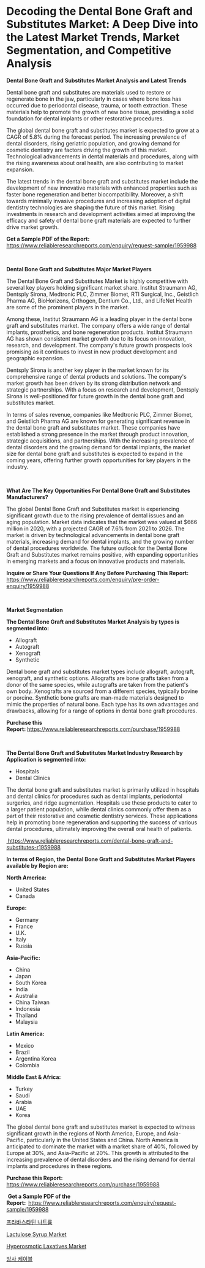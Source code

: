 <p><h1>Decoding the Dental Bone Graft and Substitutes Market: A Deep Dive into the Latest Market Trends, Market Segmentation, and Competitive Analysis</h1></p><p><strong>Dental Bone Graft and Substitutes Market Analysis and Latest Trends</strong></p>
<p><p>Dental bone graft and substitutes are materials used to restore or regenerate bone in the jaw, particularly in cases where bone loss has occurred due to periodontal disease, trauma, or tooth extraction. These materials help to promote the growth of new bone tissue, providing a solid foundation for dental implants or other restorative procedures.</p><p>The global dental bone graft and substitutes market is expected to grow at a CAGR of 5.8% during the forecast period. The increasing prevalence of dental disorders, rising geriatric population, and growing demand for cosmetic dentistry are factors driving the growth of this market. Technological advancements in dental materials and procedures, along with the rising awareness about oral health, are also contributing to market expansion.</p><p>The latest trends in the dental bone graft and substitutes market include the development of new innovative materials with enhanced properties such as faster bone regeneration and better biocompatibility. Moreover, a shift towards minimally invasive procedures and increasing adoption of digital dentistry technologies are shaping the future of this market. Rising investments in research and development activities aimed at improving the efficacy and safety of dental bone graft materials are expected to further drive market growth.</p></p>
<p><strong>Get a Sample PDF of the Report:&nbsp;</strong> <a href="https://www.reliableresearchreports.com/enquiry/request-sample/1959988">https://www.reliableresearchreports.com/enquiry/request-sample/1959988</a></p>
<p>&nbsp;</p>
<p><strong>Dental Bone Graft and Substitutes Major Market Players</strong></p>
<p><p>The Dental Bone Graft and Substitutes Market is highly competitive with several key players holding significant market share. Institut Straumann AG, Dentsply Sirona, Medtronic PLC, Zimmer Biomet, RTI Surgical, Inc., Geistlich Pharma AG, BioHorizons, Orthogen, Dentium Co., Ltd., and LifeNet Health are some of the prominent players in the market.</p><p>Among these, Institut Straumann AG is a leading player in the dental bone graft and substitutes market. The company offers a wide range of dental implants, prosthetics, and bone regeneration products. Institut Straumann AG has shown consistent market growth due to its focus on innovation, research, and development. The company's future growth prospects look promising as it continues to invest in new product development and geographic expansion.</p><p>Dentsply Sirona is another key player in the market known for its comprehensive range of dental products and solutions. The company's market growth has been driven by its strong distribution network and strategic partnerships. With a focus on research and development, Dentsply Sirona is well-positioned for future growth in the dental bone graft and substitutes market.</p><p>In terms of sales revenue, companies like Medtronic PLC, Zimmer Biomet, and Geistlich Pharma AG are known for generating significant revenue in the dental bone graft and substitutes market. These companies have established a strong presence in the market through product innovation, strategic acquisitions, and partnerships. With the increasing prevalence of dental disorders and the growing demand for dental implants, the market size for dental bone graft and substitutes is expected to expand in the coming years, offering further growth opportunities for key players in the industry.</p></p>
<p>&nbsp;</p>
<p><strong>What Are The Key Opportunities For Dental Bone Graft and Substitutes Manufacturers?</strong></p>
<p><p>The global Dental Bone Graft and Substitutes market is experiencing significant growth due to the rising prevalence of dental issues and an aging population. Market data indicates that the market was valued at $666 million in 2020, with a projected CAGR of 7.6% from 2021 to 2026. The market is driven by technological advancements in dental bone graft materials, increasing demand for dental implants, and the growing number of dental procedures worldwide. The future outlook for the Dental Bone Graft and Substitutes market remains positive, with expanding opportunities in emerging markets and a focus on innovative products and materials.</p></p>
<p><strong>Inquire or Share Your Questions If Any Before Purchasing This Report:</strong> <a href="https://www.reliableresearchreports.com/enquiry/pre-order-enquiry/1959988">https://www.reliableresearchreports.com/enquiry/pre-order-enquiry/1959988</a></p>
<p>&nbsp;</p>
<p><strong>Market Segmentation</strong></p>
<p><strong>The Dental Bone Graft and Substitutes Market Analysis by types is segmented into:</strong></p>
<p><ul><li>Allograft</li><li>Autograft</li><li>Xenograft</li><li>Synthetic</li></ul></p>
<p><p>Dental bone graft and substitutes market types include allograft, autograft, xenograft, and synthetic options. Allografts are bone grafts taken from a donor of the same species, while autografts are taken from the patient's own body. Xenografts are sourced from a different species, typically bovine or porcine. Synthetic bone grafts are man-made materials designed to mimic the properties of natural bone. Each type has its own advantages and drawbacks, allowing for a range of options in dental bone graft procedures.</p></p>
<p><strong>Purchase this Report:&nbsp;</strong><a href="https://www.reliableresearchreports.com/purchase/1959988">https://www.reliableresearchreports.com/purchase/1959988</a></p>
<p>&nbsp;</p>
<p><strong>The Dental Bone Graft and Substitutes Market Industry Research by Application is segmented into:</strong></p>
<p><ul><li>Hospitals</li><li>Dental Clinics</li></ul></p>
<p><p>The dental bone graft and substitutes market is primarily utilized in hospitals and dental clinics for procedures such as dental implants, periodontal surgeries, and ridge augmentation. Hospitals use these products to cater to a larger patient population, while dental clinics commonly offer them as a part of their restorative and cosmetic dentistry services. These applications help in promoting bone regeneration and supporting the success of various dental procedures, ultimately improving the overall oral health of patients.</p></p>
<p><a href="https://www.reliableresearchreports.com/dental-bone-graft-and-substitutes-r1959988">&nbsp;https://www.reliableresearchreports.com/dental-bone-graft-and-substitutes-r1959988</a></p>
<p><strong>In terms of Region, the Dental Bone Graft and Substitutes Market Players available by Region are:</strong></p>
<p>
    <p> <strong> North America: </strong>
        <ul>
            <li>United States</li>
            <li>Canada</li>
        </ul>
        </p> 
    <p> <strong> Europe: </strong>
        <ul>
            <li>Germany</li>
            <li>France</li>
            <li>U.K.</li>
            <li>Italy</li>
            <li>Russia</li>
        </ul>
        </p> 
    <p> <strong> Asia-Pacific: </strong>
        <ul>
            <li>China</li>
            <li>Japan</li>
            <li>South Korea</li>
            <li>India</li>
            <li>Australia</li>
            <li>China Taiwan</li>
            <li>Indonesia</li>
            <li>Thailand</li>
            <li>Malaysia</li>
        </ul>
        </p> 
    <p> <strong> Latin America: </strong>
        <ul>
            <li>Mexico</li>
            <li>Brazil</li>
            <li>Argentina Korea</li>
            <li>Colombia</li>
        </ul>
        </p> 
    <p> <strong> Middle East & Africa: </strong>
        <ul>
            <li>Turkey</li>
            <li>Saudi</li>
            <li>Arabia</li>
            <li>UAE</li>
            <li>Korea</li>
        </ul>
    </p>
    </p>
<p><p>The global dental bone graft and substitutes market is expected to witness significant growth in the regions of North America, Europe, and Asia-Pacific, particularly in the United States and China. North America is anticipated to dominate the market with a market share of 40%, followed by Europe at 30%, and Asia-Pacific at 20%. This growth is attributed to the increasing prevalence of dental disorders and the rising demand for dental implants and procedures in these regions.</p></p>
<p><strong>Purchase this Report: </strong><a href="https://www.reliableresearchreports.com/purchase/1959988">https://www.reliableresearchreports.com/purchase/1959988</a></p>
<p>&nbsp;<strong>Get a Sample PDF of the Report:&nbsp;&nbsp;</strong><a href="https://www.reliableresearchreports.com/enquiry/request-sample/1959988">https://www.reliableresearchreports.com/enquiry/request-sample/1959988</a></p>
<p><strong></strong></p>
<p><p><a href="https://github.com/valroy852/Market-Research-Report-List-1/blob/main/940416556850.md">프라바스타틴 나트륨</a></p><p><a href="https://github.com/wusalecollins540tpqoz/Market-Research-Report-List-2/blob/main/lactulose-syrup-market.md">Lactulose Syrup Market</a></p><p><a href="https://github.com/kathiaseamanalvaradovlprc2h/Market-Research-Report-List-2/blob/main/hyperosmotic-laxatives-market.md">Hyperosmotic Laxatives Market</a></p><p><a href="https://github.com/RonSpencer61/Market-Research-Report-List-1/blob/main/728929356851.md">방사 케이블</a></p></p>